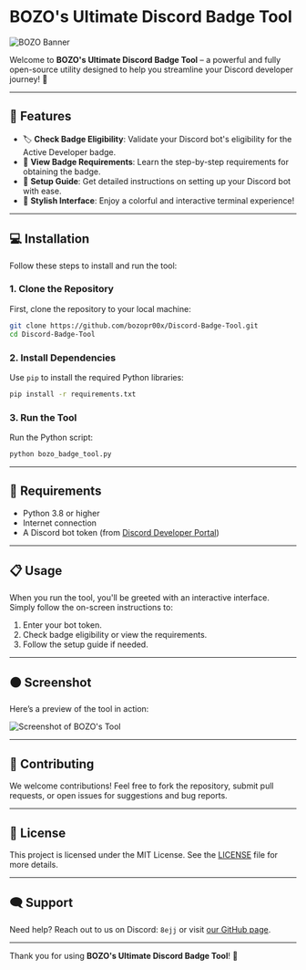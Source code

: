 # BOZO's Ultimate Discord Badge Tool

![BOZO Banner](https://i.suar.me/0G68Y/l)

Welcome to **BOZO's Ultimate Discord Badge Tool** – a powerful and fully open-source utility designed to help you streamline your Discord developer journey! 🚀

---

## 🌟 Features
- 🏷️ **Check Badge Eligibility**: Validate your Discord bot's eligibility for the Active Developer badge.
- 📜 **View Badge Requirements**: Learn the step-by-step requirements for obtaining the badge.
- 📖 **Setup Guide**: Get detailed instructions on setting up your Discord bot with ease.
- 🎨 **Stylish Interface**: Enjoy a colorful and interactive terminal experience!

---

## 💻 Installation

Follow these steps to install and run the tool:

### 1. Clone the Repository
First, clone the repository to your local machine:
```bash
git clone https://github.com/bozopr00x/Discord-Badge-Tool.git
cd Discord-Badge-Tool
```

### 2. Install Dependencies
Use `pip` to install the required Python libraries:
```bash
pip install -r requirements.txt
```

### 3. Run the Tool
Run the Python script:
```bash
python bozo_badge_tool.py
```

---

## 🔧 Requirements
- Python 3.8 or higher
- Internet connection
- A Discord bot token (from [Discord Developer Portal](https://discord.com/developers/applications))

---

## 📋 Usage
When you run the tool, you'll be greeted with an interactive interface. Simply follow the on-screen instructions to:
1. Enter your bot token.
2. Check badge eligibility or view the requirements.
3. Follow the setup guide if needed.

---

## 🟠 Screenshot
Here’s a preview of the tool in action:

![Screenshot of BOZO's Tool](https://i.suar.me/0G68Y/l)

---

## 🤝 Contributing
We welcome contributions! Feel free to fork the repository, submit pull requests, or open issues for suggestions and bug reports.

---

## 📜 License
This project is licensed under the MIT License. See the [LICENSE](LICENSE) file for more details.

---

## 🗨️ Support
Need help? Reach out to us on Discord: `8ejj` or visit [our GitHub page](https://github.com/bozopr00x/Discord-Badge-Tool).

---

Thank you for using **BOZO's Ultimate Discord Badge Tool**! 🎉

